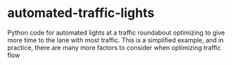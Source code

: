 # automated-traffic-lights
 Python code for automated lights at a traffic roundabout optimizing to give more time to the lane with most traffic.
 This is a simplified example, and in practice, there are many more factors to consider when optimizing traffic flow
